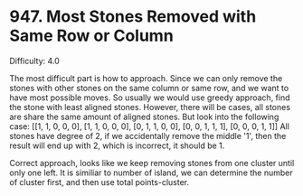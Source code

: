 # 947. Most Stones Removed with Same Row or Column

Difficulty: 4.0

The most difficult part is how to approach. Since we can only remove the stones with other stones on the same column or same row, and we want to have most possible moves. So usually we would use greedy approach, find the stone with least aligned stones. However, there will be cases, all stones are share the same amount of aligned stones. But look into the following case:
[[1, 1, 0, 0, 0],
[1, 1, 0, 0, 0],
[0, 1, 1, 0, 0],
[0, 0, 1, 1, 1],
[0, 0, 0, 1, 1]]
All stones have degree of 2, if we accidentally remove the middle '1', then the result will end up with 2, which is incorrect, it should be 1.

Correct approach, looks like we keep removing stones from one cluster until only one left. It is similiar to number of island, we can determine the number of cluster first, and then use total points-cluster.
